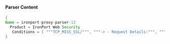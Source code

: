 #### Parser Content
```Java
{
Name = ironport-proxy-parser-13
  Product = IronPort Web Security
   Conditions = [ """TCP_MISS_SSL/""", """-> - Request Details:""", """xb-accesslog:""" ]
}
```